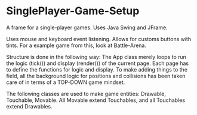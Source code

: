 # SinglePlayer-Game-Setup

A frame for a single-player games. Uses Java Swing and JFrame. 

Uses mouse and keyboard event listening. Allows for customs buttons with tints. For a example game from this, look at Battle-Arena. 

Structure is done in the following way: The App class merely loops to run the logic (tick()) and display (render()) of the current page. Each page has to define the functions for logic and display.
To make adding things to the field, all the background logic for positions and collisions has been taken care of in terms of a TOP-DOWN game mindset.

The following classes are used to make game entities: Drawable, Touchable, Movable. All Movable extend Touchables, and all Touchables extend Drawables. 
